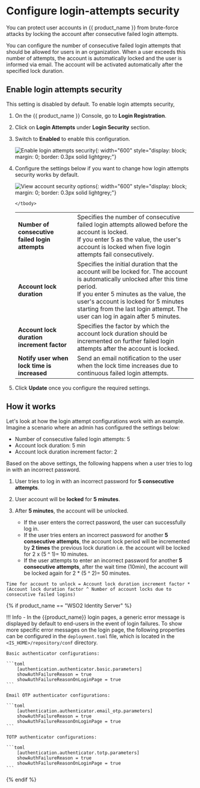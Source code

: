 # Configure login-attempts security

You can protect user accounts in {{ product_name }} from brute-force attacks by locking the account after consecutive failed login attempts.

You can configure the number of consecutive failed login attempts that should be allowed for users in an organization. When a user exceeds this number of attempts, the account is automatically locked and the user is informed via email. The account will be activated automatically after the specified lock duration.

## Enable login attempts security

This setting is disabled by default. To enable login attempts security,

1. On the {{ product_name }} Console, go to **Login  Registration**.

2. Click on **Login Attempts** under **Login Security** section.

3. Switch to **Enabled** to enable this configuration.  

    ![Enable login attempts security]({{base_path}}/assets/img/guides/organization/account-security/login-attempts-security/enable-login-attempts-security.png){: width="600" style="display: block; margin: 0; border: 0.3px solid lightgrey;"}

4. Configure the settings below if you want to change how login attempts security works by default.

    ![View account security options]({{base_path}}/assets/img/guides/account-configurations/login-attempts.png){: width="600" style="display: block; margin: 0; border: 0.3px solid lightgrey;"}

    <table>
       <tbody>
          <tr>
               <td><b>Number of consecutive failed login attempts</b></td>
               <td>Specifies the number of consecutive failed login attempts allowed before the account is locked. <br>
               If you enter 5 as the value, the user's account is locked when five login attempts fail consecutively.</td>
          </tr>
          <tr>
             <td><b>Account lock duration</b></td>
             <td>Specifies the initial duration that the account will be locked for. The account is automatically unlocked after this time period. <br>
             If you enter 5 minutes as the value, the user's account is locked for 5 minutes starting from the last login attempt. The user can log in again after 5 minutes.</td>
        </tr>
        <tr>
            <td><b>Account lock duration increment factor</b></td>
            <td>Specifies the factor by which the account lock duration should be incremented on further failed login attempts after the account is locked.</td>
       </tr>
       <tr>
            <td><b>Notify user when lock time is increased</b></td>
            <td>Send an email notification to the user when the lock time increases due to continuous failed login attempts.</td>
       </tr>

       </tbody>
    </table>

5. Click **Update** once you configure the required settings.

## How it works

Let's look at how the login attempt configurations work with an example. Imagine a scenario where an admin has configured the settings below:

- Number of consecutive failed login attempts: 5
- Account lock duration: 5 min
- Account lock duration increment factor: 2

Based on the above settings, the following happens when a user tries to log in with an incorrect password.

1. User tries to log in with an incorrect password for **5 consecutive attempts**.
2. User account will be **locked** for **5 minutes**.
3. After **5 minutes**, the account will be unlocked.

   - If the user enters the correct password, the user can successfully log in.
   - If the user tries enters an incorrect password for another **5 consecutive attempts**, the account lock period will be incremented by **2 times** the previous lock duration i.e. the account will be locked for 2 x (5 ^ 1)= 10 minutes.
   - If the user attempts to enter an incorrect password for another **5 consecutive attempts**, after the wait time (10min), the account will be locked again for 2 * (5 ^ 2)= 50 minutes.

``` 
Time for account to unlock = Account lock duration increment factor * (Account lock duration factor ^ Number of account locks due to consecutive failed logins)
```

{% if product_name == "WSO2 Identity Server" %}

!!! Info
    - In the {{product_name}} login pages, a generic error message is displayed by default to end-users in the event of login failures. To show more specific error messages on the login page, the following properties can be configured in the `deployment.toml` file, which is located in the `<IS_HOME>/repository/conf` directory.

    Basic authenticator configurations:

    ```toml
        [authentication.authenticator.basic.parameters]
        showAuthFailureReason = true
        showAuthFailureReasonOnLoginPage = true
    ```

    Email OTP authenticator configurations:

    ```toml
        [authentication.authenticator.email_otp.parameters]
        showAuthFailureReason = true
        showAuthFailureReasonOnLoginPage = true
    ```

    TOTP authenticator configurations:

    ```toml
        [authentication.authenticator.totp.parameters]
        showAuthFailureReason = true
        showAuthFailureReasonOnLoginPage = true
    ```
{% endif %}